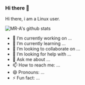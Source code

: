 ### Hi there 👋

Hi there, i am a Linux user. 

![MR-A's github stats](https://github-readme-stats.vercel.app/api?username=anuraghazra&hide=contribs,prs)



- 🔭 I’m currently working on ...
- 🌱 I’m currently learning ...
- 👯 I’m looking to collaborate on ...
- 🤔 I’m looking for help with ...
- 💬 Ask me about ...
- 📫 How to reach me: ...
- 😄 Pronouns: ...
- ⚡ Fun fact: ...
